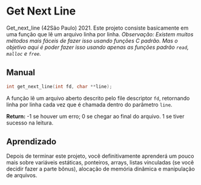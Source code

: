 # Get Next Line

Get_next_line (42São Paulo) 2021. Este projeto consiste basicamente em uma função que lê um arquivo linha por linha.
*Observação: Existem muitos métodos mais fáceis de fazer isso usando funções C padrão. Mas o objetivo aqui é poder fazer isso usando apenas as funções padrão `read`, `malloc` e `free`.*

## Manual

```c
int get_next_line(int fd, char **line);
```

A função lê um arquivo aberto descrito pelo file descriptor `fd`, retornando linha por linha cada vez que é chamada dentro do parâmetro `line`.

**Return:** -1 se houver um erro; 0 se chegar ao final do arquivo. 1 se tiver sucesso na leitura.

## Aprendizado

Depois de terminar este projeto, você definitivamente aprenderá um pouco mais sobre variáveis estáticas, ponteiros, arrays, listas vinculadas (se você decidir fazer a parte bônus), alocação de memória dinâmica e manipulação de arquivos.
